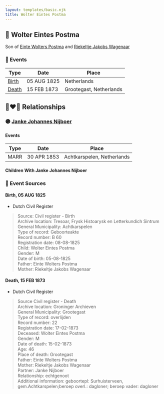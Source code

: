 ```yaml
---
layout: templates/basic.njk
title: Wolter Eintes Postma
---
```

## 🔵 Wolter Eintes Postma

Son of [Einte Wolters Postma](/people/1/18880768) and [Riekeltje Jakobs Wagenaar](/people/7/77820694)

### 📆 Events

Type | Date | Place
------ | ------ | ------
[Birth](#event-0) | 05 AUG 1825 | Netherlands
[Death](#event-1) | 15 FEB 1873 | Grootegast, Netherlands

## 👩‍❤️‍👨 Relationships

### 🟣 [Janke Johannes Nijboer](/people/4/49881856)

#### Events

Type | Date | Place
------ | ------ | ------
MARR | 30 APR 1853 | Achtkarspelen, Netherlands
#### Children With Janke Johannes Nijboer
### 📰 Event Sources

#### <a id="event-0"></a> Birth, 05 AUG 1825
* Dutch Civil Register
>   
  > Source: Civil register - Birth  
  > Archive location: Tresoar, Frysk Histoarysk en Letterkundich Sintrum  
  > General Municipality: Achtkarspelen  
  > Type of record: Geboorteakte  
  > Record number: B 60  
  > Registration date: 08-08-1825  
  > Child: Wolter Eintes Postma  
  > Gender: M  
  > Date of birth: 05-08-1825  
  > Father: Einte Wolters Postma  
  > Mother: Riekeltje Jakobs Wagenaar

#### <a id="event-1"></a> Death, 15 FEB 1873
* Dutch Civil Register
>   
  > Source Civil register - Death  
  > Archive location: Groninger Archieven  
  > General Municipality: Grootegast  
  > Type of record: overlijden  
  > Record number: 22  
  > Registration date: 17-02-1873  
  > Deceased: Wolter Eintes Postma  
  > Gender: M  
  > Date of death: 15-02-1873  
  > Age: 46  
  > Place of death: Grootegast  
  > Father: Einte Wolters Postma  
  > Mother: Riekeltje Jakobs Wagenaar  
  > Partner: Janke Nijboer  
  > Relationship: echtgenoot  
  > Additional information: geboortepl: Surhuisterveen, gem.Achtkarspelen;beroep overl.: dagloner; beroep vader: dagloner